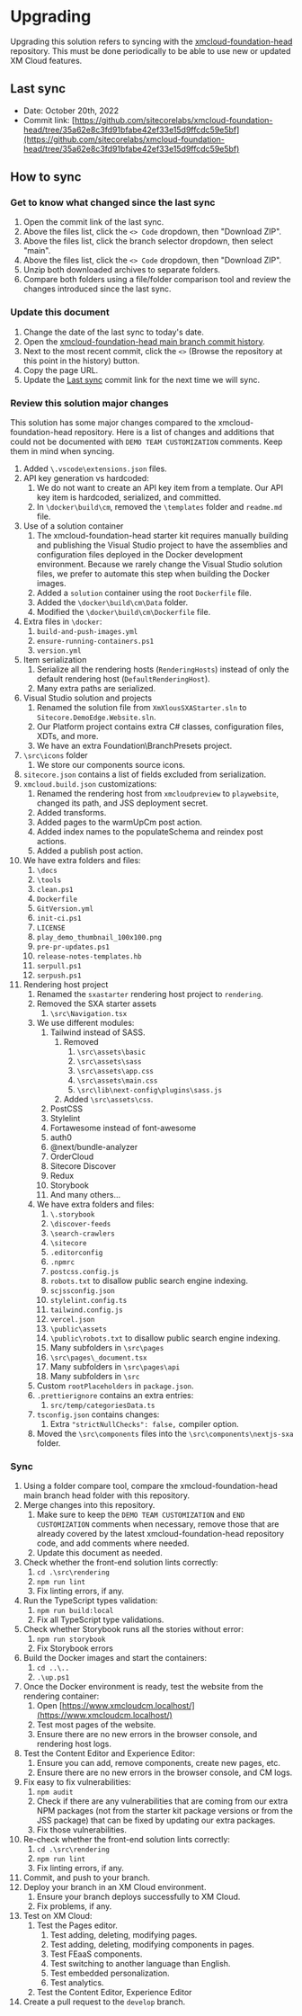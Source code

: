 # Upgrading

Upgrading this solution refers to syncing with the [xmcloud-foundation-head](https://github.com/sitecorelabs/xmcloud-foundation-head) repository. This must be done periodically to be able to use new or updated XM Cloud features.

## Last sync

- Date: October 20th, 2022
- Commit link: [https://github.com/sitecorelabs/xmcloud-foundation-head/tree/35a62e8c3fd91bfabe42ef33e15d9ffcdc59e5bf](https://github.com/sitecorelabs/xmcloud-foundation-head/tree/35a62e8c3fd91bfabe42ef33e15d9ffcdc59e5bf)

## How to sync

### Get to know what changed since the last sync

1. Open the commit link of the last sync.
2. Above the files list, click the `<> Code` dropdown, then "Download ZIP".
3. Above the files list, click the branch selector dropdown, then select "main".
4. Above the files list, click the `<> Code` dropdown, then "Download ZIP".
5. Unzip both downloaded archives to separate folders.
6. Compare both folders using a file/folder comparison tool and review the changes introduced since the last sync.

### Update this document

1. Change the date of the last sync to today's date.
2. Open the [xmcloud-foundation-head main branch commit history](https://github.com/sitecorelabs/xmcloud-foundation-head/commits/main).
3. Next to the most recent commit, click the `<>` (Browse the repository at this point in the history) button.
4. Copy the page URL.
5. Update the [Last sync](#last-sync) commit link for the next time we will sync.

### Review this solution major changes

This solution has some major changes compared to the xmcloud-foundation-head repository. Here is a list of changes and additions that could not be documented with `DEMO TEAM CUSTOMIZATION` comments. Keep them in mind when syncing.

1. Added `\.vscode\extensions.json` files.
2. API key generation vs hardcoded:
   1. We do not want to create an API key item from a template. Our API key item is hardcoded, serialized, and committed.
   2. In `\docker\build\cm`, removed the `\templates` folder and `readme.md` file.
3. Use of a solution container
   1. The xmcloud-foundation-head starter kit requires manually building and publishing the Visual Studio project to have the assemblies and configuration files deployed in the Docker development environment. Because we rarely change the Visual Studio solution files, we prefer to automate this step when building the Docker images.
   2. Added a `solution` container using the root `Dockerfile` file.
   3. Added the `\docker\build\cm\Data` folder.
   4. Modified the `\docker\build\cm\Dockerfile` file.
4. Extra files in `\docker`:
   1. `build-and-push-images.yml`
   2. `ensure-running-containers.ps1`
   3. `version.yml`
5. Item serialization
   1. Serialize all the rendering hosts (`RenderingHosts`) instead of only the default rendering host (`DefaultRenderingHost`).
   2. Many extra paths are serialized.
6. Visual Studio solution and projects
   1. Renamed the solution file from `XmXlousSXAStarter.sln` to `Sitecore.DemoEdge.Website.sln`.
   2. Our Platform project contains extra C# classes, configuration files, XDTs, and more.
   3. We have an extra Foundation\BranchPresets project.
7. `\src\icons` folder
   1. We store our components source icons.
8. `sitecore.json` contains a list of fields excluded from serialization.
9. `xmcloud.build.json` customizations:
   1. Renamed the rendering host from `xmcloudpreview` to `playwebsite`, changed its path, and JSS deployment secret.
   2. Added transforms.
   3. Added pages to the warmUpCm post action.
   4. Added index names to the populateSchema and reindex post actions.
   5. Added a publish post action.
10. We have extra folders and files:
    1. `\docs`
    2. `\tools`
    3. `clean.ps1`
    4. `Dockerfile`
    5. `GitVersion.yml`
    6. `init-ci.ps1`
    7. `LICENSE`
    8. `play_demo_thumbnail_100x100.png`
    9. `pre-pr-updates.ps1`
    10. `release-notes-templates.hb`
    11. `serpull.ps1`
    12. `serpush.ps1`
11. Rendering host project
    1. Renamed the `sxastarter` rendering host project to `rendering`.
    2. Removed the SXA starter assets
       1. `\src\Navigation.tsx`
    3. We use different modules:
       1. Tailwind instead of SASS.
          1. Removed
             1. `\src\assets\basic`
             2. `\src\assets\sass`
             3. `\src\assets\app.css`
             4. `\src\assets\main.css`
             5. `\src\lib\next-config\plugins\sass.js`
          2. Added `\src\assets\css`.
       2. PostCSS
       3. Stylelint
       4. Fortawesome instead of font-awesome
       5. auth0
       6. @next/bundle-analyzer
       7. OrderCloud
       8. Sitecore Discover
       9. Redux
       10. Storybook
       11. And many others...
    4. We have extra folders and files:
       1. `\.storybook`
       2. `\discover-feeds`
       3. `\search-crawlers`
       4. `\sitecore`
       5. `.editorconfig`
       6. `.npmrc`
       7. `postcss.config.js`
       8. `robots.txt` to disallow public search engine indexing.
       9. `scjssconfig.json`
       10. `stylelint.config.ts`
       11. `tailwind.config.js`
       12. `vercel.json`
       13. `\public\assets`
       14. `\public\robots.txt` to disallow public search engine indexing.
       15. Many subfolders in `\src\pages`
       16. `\src\pages\_document.tsx`
       17. Many subfolders in `\src\pages\api`
       18. Many subfolders in `\src`
    5. Custom `rootPlaceholders` in `package.json`.
    6. `.prettierignore` contains an extra entries:
       1. `src/temp/categoriesData.ts`
    7. `tsconfig.json` contains changes:
       1. Extra `"strictNullChecks": false,` compiler option.
    8. Moved the `\src\components` files into the `\src\components\nextjs-sxa` folder.

### Sync

1. Using a folder compare tool, compare the xmcloud-foundation-head main branch head folder with this repository.
2. Merge changes into this repository.
   1. Make sure to keep the `DEMO TEAM CUSTOMIZATION` and `END CUSTOMIZATION` comments when necessary, remove those that are already covered by the latest xmcloud-foundation-head repository code, and add comments where needed.
   2. Update this document as needed.
3. Check whether the front-end solution lints correctly:
   1. `cd .\src\rendering`
   2. `npm run lint`
   3. Fix linting errors, if any.
4. Run the TypeScript types validation:
   1. `npm run build:local`
   2. Fix all TypeScript type validations.
5. Check whether Storybook runs all the stories without error:
   1. `npm run storybook`
   2. Fix Storybook errors
6. Build the Docker images and start the containers:
   1. `cd ..\..`
   2. `.\up.ps1`
7. Once the Docker environment is ready, test the website from the rendering container:
   1. Open [https://www.xmcloudcm.localhost/](https://www.xmcloudcm.localhost/)
   2. Test most pages of the website.
   3. Ensure there are no new errors in the browser console, and rendering host logs.
8. Test the Content Editor and Experience Editor:
   1. Ensure you can add, remove components, create new pages, etc.
   2. Ensure there are no new errors in the browser console, and CM logs.
9. Fix easy to fix vulnerabilities:
   1. `npm audit`
   2. Check if there are any vulnerabilities that are coming from our extra NPM packages (not from the starter kit package versions or from the JSS package) that can be fixed by updating our extra packages.
   3. Fix those vulnerabilities.
10. Re-check whether the front-end solution lints correctly:
    1. `cd .\src\rendering`
    2. `npm run lint`
    3. Fix linting errors, if any.
11. Commit, and push to your branch.
12. Deploy your branch in an XM Cloud environment.
    1. Ensure your branch deploys successfully to XM Cloud.
    2. Fix problems, if any.
13. Test on XM Cloud:
    1. Test the Pages editor.
       1. Test adding, deleting, modifying pages.
       2. Test adding, deleting, modifying components in pages.
       3. Test FEaaS components.
       4. Test switching to another language than English.
       5. Test embedded personalization.
       6. Test analytics.
    2. Test the Content Editor, Experience Editor
14. Create a pull request to the `develop` branch.
